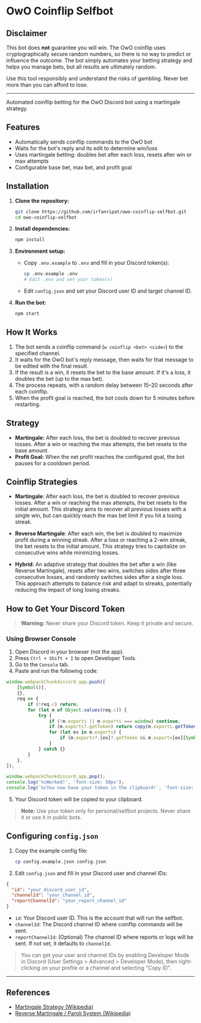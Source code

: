 # OwO Coinflip Selfbot

## Disclaimer

This bot does **not** guarantee you will win. The OwO coinflip uses cryptographically secure random numbers, so there is no way to predict or influence the outcome. The bot simply automates your betting strategy and helps you manage bets, but all results are ultimately random.

Use this tool responsibly and understand the risks of gambling. Never bet more than you can afford to lose.

---

Automated coinflip betting for the OwO Discord bot using a martingale strategy.

## Features
- Automatically sends coinflip commands to the OwO bot
- Waits for the bot's reply and its edit to determine win/loss
- Uses martingale betting: doubles bet after each loss, resets after win or max attempts
- Configurable base bet, max bet, and profit goal

## Installation

1. **Clone the repository:**
   ```bash
   git clone https://github.com/irfanripat/owo-coinflip-selfbot.git
   cd owo-coinflip-selfbot
   ```

2. **Install dependencies:**
   ```bash
   npm install
   ```

3. **Environment setup:**
   - Copy `.env.example` to `.env` and fill in your Discord token(s):
     ```bash
     cp .env.example .env
     # Edit .env and set your token(s)
     ```
   - Edit `config.json` and set your Discord user ID and target channel ID.

4. **Run the bot:**
   ```bash
   npm start
   ```

## How It Works

1. The bot sends a coinflip command (`w coinflip <bet> <side>`) to the specified channel.
2. It waits for the OwO bot's reply message, then waits for that message to be edited with the final result.
3. If the result is a win, it resets the bet to the base amount. If it's a loss, it doubles the bet (up to the max bet).
4. The process repeats, with a random delay between 15–20 seconds after each coinflip.
5. When the profit goal is reached, the bot cools down for 5 minutes before restarting.

## Strategy

- **Martingale:** After each loss, the bet is doubled to recover previous losses. After a win or reaching the max attempts, the bet resets to the base amount.
- **Profit Goal:** When the net profit reaches the configured goal, the bot pauses for a cooldown period.

## Coinflip Strategies

- **Martingale**: After each loss, the bet is doubled to recover previous losses. After a win or reaching the max attempts, the bet resets to the initial amount. This strategy aims to recover all previous losses with a single win, but can quickly reach the max bet limit if you hit a losing streak.

- **Reverse Martingale**: After each win, the bet is doubled to maximize profit during a winning streak. After a loss or reaching a 2-win streak, the bet resets to the initial amount. This strategy tries to capitalize on consecutive wins while minimizing losses.

- **Hybrid**: An adaptive strategy that doubles the bet after a win (like Reverse Martingale), resets after two wins, switches sides after three consecutive losses, and randomly switches sides after a single loss. This approach attempts to balance risk and adapt to streaks, potentially reducing the impact of long losing streaks.

## How to Get Your Discord Token

> **Warning:** Never share your Discord token. Keep it private and secure.

### Using Browser Console

1. Open Discord in your browser (not the app).
2. Press `Ctrl + Shift + I` to open Developer Tools.
3. Go to the `Console` tab.
4. Paste and run the following code:

```js
window.webpackChunkdiscord_app.push([
    [Symbol()],
    {},
    req => {
        if (!req.c) return;
        for (let m of Object.values(req.c)) {
            try {
                if (!m.exports || m.exports === window) continue;
                if (m.exports?.getToken) return copy(m.exports.getToken());
                for (let ex in m.exports) {
                    if (m.exports?.[ex]?.getToken && m.exports[ex][Symbol.toStringTag] !== 'IntlMessagesProxy') return copy(m.exports[ex].getToken());
                }
            } catch {}
        }
    },
]);

window.webpackChunkdiscord_app.pop();
console.log('%cWorked!', 'font-size: 50px');
console.log(`%cYou now have your token in the clipboard!`, 'font-size: 16px');
```

5. Your Discord token will be copied to your clipboard.

> **Note:** Use your token only for personal/selfbot projects. Never share it or use it in public bots.

## Configuring `config.json`

1. Copy the example config file:
   ```bash
   cp config.example.json config.json
   ```
2. Edit `config.json` and fill in your Discord user and channel IDs:

```json
{
  "id": "your_discord_user_id",
  "channelId": "your_channel_id",
  "reportChannelId": "your_report_channel_id"
}
```

- `id`: Your Discord user ID. This is the account that will run the selfbot.
- `channelId`: The Discord channel ID where coinflip commands will be sent.
- `reportChannelId`: (Optional) The channel ID where reports or logs will be sent. If not set, it defaults to `channelId`.

> You can get your user and channel IDs by enabling Developer Mode in Discord (User Settings > Advanced > Developer Mode), then right-clicking on your profile or a channel and selecting "Copy ID".

---

## References

- [Martingale Strategy (Wikipedia)](https://en.wikipedia.org/wiki/Martingale_(betting_system))
- [Reverse Martingale / Paroli System (Wikipedia)](https://en.wikipedia.org/wiki/Paroli_system)